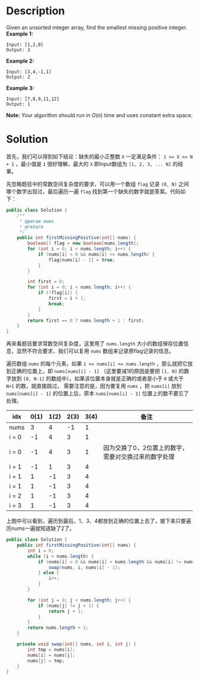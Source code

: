 # Description
Given an unsorted integer array, find the smallest missing positive integer.
**Example 1:**
```
Input: [1,2,0]
Output: 3
```
**Example 2:**
```
Input: [3,4,-1,1]
Output: 2
```
**Example 3:**
```
Input: [7,8,9,11,12]
Output: 1
```
**Note:**
Your algorithm should run in _O_(_n_) time and uses constant extra space.

# Solution
首先，我们可以得到如下结论：缺失的最小正整数 `X` 一定满足条件： `1 <= X <= N + 1` ，最小值是 `1` 很好理解，最大的 `X` 即Input数组为 `[1, 2, 3, ... N]` 的结果。

先忽略题目中的常数空间复杂度的要求，可以用一个数组 `flag` 记录 `(0, N)` 之间哪个数字出现过，最后遍历一遍 `flag` 找到第一个缺失的数字就是答案。代码如下：
```java
public class Solution {
    /**
     * @param nums
     * @return
     */
    public int firstMissingPositive(int[] nums) {
        boolean[] flag = new boolean[nums.length];
        for (int i = 0; i < nums.length; i++) {
            if (nums[i] > 0 && nums[i] <= nums.length) {
                flag[nums[i] - 1] = true;
            }
        }

        int first = 0;
        for (int i = 0; i < nums.length; i++) {
            if (!flag[i]) {
                first = i + 1;
                break;
            }
        }
        return first == 0 ? nums.length + 1 : first;
    }
}
```
再来看题目要求常数空间复杂度，这里用了 `nums.length` 大小的数组保存位置信息，显然不符合要求，我们可以复用 `nums` 数组来记录原flag记录的信息。

遍历数组 `nums` 的每个元素，如果 `1 <= nums[i] <= nums.length` ，那么就把它放到正确的位置上，即 `nums[nums[i] - 1]` （这里要减1的原因是要把 `[1, N]` 的数字放到 `[0, N-1]` 的数组中）。如果该位置本身就是正确的或者是小于 `0` 或大于 `N+1` 的数，就直接跳过。
需要注意的是，因为要复用 `nums` ，把 `nums[i]` 放到 `nums[nums[i] - 1]` 的位置上后，原本 `nums[nums[i] - 1]` 位置上的数不要忘了处理。

| idx | 0(1) | 1(2) | 2(3) | 3(4) | 备注 |
| --- | --- | --- | --- | --- | --- |
| nums | 3 | 4 | -1 | 1 |  |
| i = 0 | -1 | 4 | 3 | 1 |  |
| i = 0 | -1 | 4 | 3 | 1 | 因为交换了0，2位置上的数字，需要对交换过来的数字处理 |
| i = 1 | -1 | 1 | 3 | 4 |  |
| i = 1 | 1 | -1 | 3 | 4 |  |
| i = 1 | 1 | -1 | 3 | 4 |  |
| i = 2 | 1 | -1 | 3 | 4 |  |
| i = 3 | 1 | -1 | 3 | 4 |  |

上图中可以看到，遍历到最后，1、3、4都放到正确的位置上去了，接下来只要遍历nums一遍就知道缺了2了。

```java
public class Solution {
    public int firstMissingPositive(int[] nums) {
        int i = 0;
        while (i < nums.length) {
            if (nums[i] > 0 && nums[i] < nums.length && nums[i] != nums[nums[i] - 1]) {
                swap(nums, i, nums[i] - 1);
            } else {
                i++;
            }
        }

        for (int j = 0; j < nums.length; j++) {
            if (nums[j] != j + 1) {
                return j + 1;
            }
        }
        return nums.length + 1;
    }

    private void swap(int[] nums, int i, int j) {
        int tmp = nums[i];
        nums[i] = nums[j];
        nums[j] = tmp;
    }
}
```
